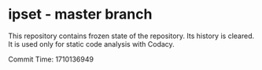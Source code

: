 # ipset - master branch

This repository contains frozen state of the repository.
Its history is cleared. It is used only for static code
analysis with Codacy.

Commit Time: 1710136949